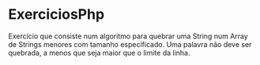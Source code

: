 # ExerciciosPhp


Exercício que consiste num algoritmo para quebrar uma String num Array de Strings menores com tamanho especificado. Uma palavra não deve ser quebrada, a menos que seja maior que o limite da linha.
